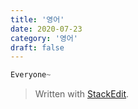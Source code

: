 ```yaml
---
title: '영어'
date: 2020-07-23
category: '영어'
draft: false
---
```

```js
Everyone~

```

> Written with [StackEdit](https://stackedit.io/).
<!--stackedit_data:
eyJoaXN0b3J5IjpbODYxODQ4MDYsLTE5NjcwODExNTAsLTc5OD
YzNTM4NywtMTk2NDE2MTEwXX0=
-->